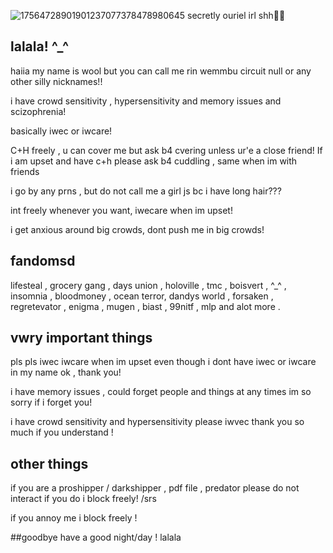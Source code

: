 ![17564728901901237077378478980645](https://github.com/user-attachments/assets/ee217d9d-6042-4d30-99dd-f7b830d5189d)
secretly ouriel irl shh🤫🤫

## lalala! ^_^ 

haiia my name is wool but you can call me rin wemmbu circuit null or any other silly nicknames!!

i have crowd sensitivity , hypersensitivity and memory issues and scizophrenia! 

basically iwec or iwcare!

C+H freely , u can cover me but ask b4 cvering unless ur'e a close friend!
If i am upset and have c+h please ask b4 cuddling , same when im with friends

i go by any prns , but do not call me a girl js bc i have long hair???

int freely whenever you want, iwecare when im upset!

i get anxious around big crowds, dont push me in big crowds!

## fandomsd

lifesteal , grocery gang , days union , holoville , tmc , boisvert , ^_^ , insomnia , bloodmoney , ocean terror, dandys world , forsaken , regretevator , enigma , mugen , biast , 99nitf , mlp and alot more .

## vwry important things 

pls pls iwec iwcare when im upset even though i dont have iwec or iwcare in my name ok , thank you!

i have memory issues , could forget people and things at any times im so sorry if i forget you!

i have crowd sensitivity and hypersensitivity please iwvec thank you so much if you understand !

## other things

if you are a proshipper / darkshipper , pdf file , predator please do not interact if you do i block freely! /srs

if you annoy me i block freely !

##goodbye have a good night/day !
   lalala
